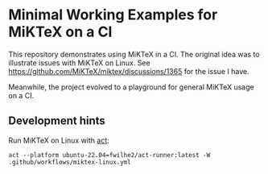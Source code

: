 # Minimal Working Examples for MiKTeX on a CI

This repository demonstrates using MiKTeX in a CI.
The original idea was to illustrate issues with MiKTeX on Linux.
See <https://github.com/MiKTeX/miktex/discussions/1365> for the issue I have.

Meanwhile, the project evolved to a playground for general MiKTeX usage on a CI.

## Development hints

Run MiKTeX on Linux with [act](https://github.com/nektos/act):

    act --platform ubuntu-22.04=fwilhe2/act-runner:latest -W .github/workflows/miktex-linux.yml
